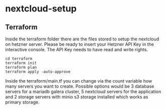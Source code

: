 # nextcloud-setup


## Terraform

Inside the terraform folder there are the files stored to setup the nextcloud on hetzner server. Please be ready to insert your Hetzner API Key in the interactive console. The API Key needs to have read and write rights.

    cd terraform
    terraform init
    terraform plan
    terraform apply -auto-approve

Inside the terraform/main.tf you can change via the count variable how many servers you want to create. Possible options would be 3 database servers for a mariadb galera cluster, 5 nextcloud servers for the application and 2 storage servers with minio s3 storage installed which works as primary storage.